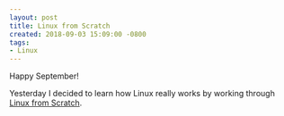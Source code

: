 ```yaml
---
layout: post
title: Linux from Scratch
created: 2018-09-03 15:09:00 -0800
tags:
- Linux
---
```

Happy September!

Yesterday I decided to learn how Linux really works by working through
[Linux from Scratch][linux-from-scratch].

[linux-from-scratch]: http://linuxfromscratch.org/

